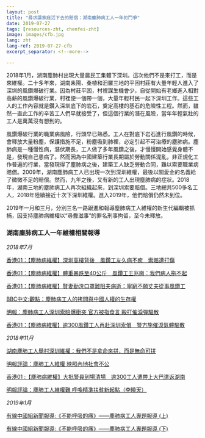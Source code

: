 ```yaml
---
layout: post
title: "尋求讓家庭活下去的賠償：湖南塵肺病工人一年的鬥爭"
date: 2019-07-27
tags: [resources-zht, chenfei-zht]
image: images/cfb.jpg
lang: zht
lang-ref: 2019-07-27-cfb
excerpt_separator: <!--more-->

---
```


2018年1月，湖南塵肺村出現大量農民工集體下深圳。這次他們不是來打工，而是來維權。二十多年來，湖南耒陽、桑植和汨羅三地的平困村莊有大量年輕人進入了深圳的風鑽爆破行業。因為村莊平困，村裡謀生機會少，自從開始有老鄉進入相對高薪的風鑽爆破行業，村裡便一個帶一個，大量年輕村民一起下深圳工作。這些工人的工作內容就是鑽入深圳底下的岩石，奠定高樓的基石的危險性工程。然而，雖然一直此工作的辛苦工人們早就接受了，但這個行業的潛在風險，當年年輕氣壯的工人是萬萬沒有想到的。

風鑽爆破行業的職業病風險，行頭早已熟悉。工人在對底下岩石進行風鑽的時候，會釋放大量粉塵，保護措施不足，粉塵吸到肺裡，必定引起不可治療的塵肺病。塵肺病是一種慢性病，潛伏期長，工人做了多年風鑽之後，才慢慢開始感覺身體不是，發現自己患病了。然而因為中國建築行業長期屬於勞動關係混亂，非正規化工作普遍的行業，當發現得了塵肺病之後，建築工人缺乏勞動合同，難以索要職業病賠償。2009年，湖南塵肺病工人已出現一次到深圳維權，最後以關愛金的名義給了微微不足的賠償。然而，九年之後，又有新的工人出現塵肺病的症狀。2018年，湖南三地的塵肺病工人再次組織起來，到深圳索要賠償。三地總共500多名工人，2018年陸續接近十次下深圳維權。進入2019年，他們賠償仍然未到位。

2019年一月和三月，分別三名一路跟進和報導塵肺病工人維權的新生代編輯被抓捕，因支持塵肺病維權以“尋釁滋事”的罪名刑事拘留，至今未釋放。



<h3>湖南塵肺病工人一年維權相關報導</h3>



<em>2018年7月</em>

<a href="https://www.hk01.com/%E5%A4%A7%E5%9C%8B%E5%B0%8F%E4%BA%8B/212834/%E5%A1%B5%E8%82%BA%E7%97%85%E7%B6%AD%E6%AC%8A-%E6%B7%B1%E5%9C%B3%E9%AB%98%E6%A8%93%E8%83%8C%E5%BE%8C-%E9%A2%A8%E9%91%BD%E5%B7%A5%E5%8F%8B%E4%B9%85%E7%97%85%E4%B8%8D%E7%99%92-%E7%B4%A2%E8%B3%A0%E9%81%AD%E6%89%93%E5%82%B7">香港01：【塵肺病維權】深圳高樓背後　風鑽工友久病不癒　索賠遭打傷</a>

<a href="https://www.hk01.com/%E5%A4%A7%E5%9C%8B%E5%B0%8F%E4%BA%8B/212835/%E5%A1%B5%E8%82%BA%E7%97%85%E7%B6%AD%E6%AC%8A-%E9%AB%94%E9%87%8D%E6%9A%B4%E8%B7%8C%E8%87%B340%E5%85%AC%E6%96%A4-%E9%A2%A8%E9%91%BD%E5%B7%A5%E7%8E%8B%E5%85%86%E5%B4%97-%E6%88%91%E5%80%91%E7%97%85%E4%BA%BA%E6%8B%96%E4%B8%8D%E8%B5%B7">香港01：【塵肺病維權】體重暴跌至40公斤　風鑽工王兆崗：我們病人拖不起</a>

<a href="https://www.hk01.com/%E5%A4%A7%E5%9C%8B%E5%B0%8F%E4%BA%8B/212836/%E5%A1%B5%E8%82%BA%E7%97%85%E7%B6%AD%E6%AC%8A-%E8%B3%A2%E5%A6%BB%E5%8B%A4%E6%B4%97%E5%8F%A3%E7%BD%A9%E9%9B%A3%E9%98%BB%E5%A4%AB%E7%97%85%E9%80%9D-%E5%AF%A7%E7%AA%AE%E4%B8%8D%E9%A1%98%E4%B8%88%E5%A4%AB%E5%BE%9E%E4%BA%8B%E9%A2%A8%E9%91%BD%E5%B7%A5">香港01：【塵肺病維權】賢妻勤洗口罩難阻夫病逝：寧窮不願丈夫從事風鑽工</a>

<a href="https://www.bbc.com/zhongwen/trad/comments-on-china-46135616">BBC中文:觀點：塵肺病工人的拷問與中國人權的生存權</a>

<a href="https://m.mingpao.com/pns/%E4%B8%AD%E5%9C%8B/article/20181108/s00013/1541615239846/%E5%A1%B5%E8%82%BA%E7%97%85%E5%B7%A5%E4%BA%BA%E6%B7%B1%E5%9C%B3%E7%B4%A2%E8%B3%A0%E7%88%86%E8%A1%9D%E7%AA%81-%E5%AE%98%E6%96%B9%E8%A2%AB%E6%8C%87%E9%A3%9F%E8%A8%80-%E6%AF%86%E6%89%93%E5%82%AC%E6%B7%9A%E5%BD%88%E9%A9%85%E6%95%A3">明報：塵肺病工人深圳索賠爆衝突 官方被指食言 毆打催淚彈驅散</a>

<a href="https://www.hk01.com/%E8%AD%B0%E4%BA%8B%E5%BB%B3/256668/%E5%A1%B5%E8%82%BA%E7%97%85%E7%B6%AD%E6%AC%8A-%E9%80%BE300%E9%A2%A8%E9%91%BD%E5%B7%A5%E4%BA%BA%E5%86%8D%E8%B5%B4%E6%B7%B1%E5%9C%B3%E7%B4%A2%E5%84%9F-%E8%AD%A6%E6%96%B9%E6%96%BD%E5%82%AC%E6%B7%9A%E6%B0%A3%E9%AB%94%E9%A9%85%E6%95%A3">香港01：【塵肺病維權】逾300風鑽工人再赴深圳索償　警方施催淚氣體驅散</a>


 
<em>2018年11月</em>

<a href="https://theinitium.com/article/20181110-mainland-hunan-workers-protest/">湖南塵肺工人舉村深圳維權：我們不是拿命來拼，而是無命可拼</a>

<a href="https://news.mingpao.com/ins/%E6%96%87%E6%91%98/article/20181112/s00022/1541939097437/%E5%A1%B5%E8%82%BA%E5%B7%A5%E4%BA%BA%E7%B6%AD%E6%AC%8A-%E6%98%A0%E7%85%A7%E5%85%A7%E5%9C%B0%E7%A4%BE%E6%9C%83%E4%B8%8D%E5%85%AC%EF%BC%88%E6%96%87-%E6%BD%98%E6%AF%85%EF%BC%89">明報評論：塵肺工人維權 映照內地社會不公</a>

<a href="https://www.hk01.com/%E5%8D%B3%E6%99%82%E4%B8%AD%E5%9C%8B/258473/%E5%A1%B5%E8%82%BA%E7%97%85%E7%B6%AD%E6%AC%8A-%E5%A4%A7%E6%89%B9%E8%AD%A6%E5%93%A1%E5%88%B0%E5%A0%B4%E6%B8%85%E5%A0%B4-%E9%80%BE300%E5%B7%A5%E4%BA%BA%E9%81%AD%E5%B8%B6%E4%B8%8A%E5%A4%A7%E5%B7%B4%E9%81%A3%E8%BF%94%E6%B9%96%E5%8D%97">香港01 :【塵肺病維權】大批警員到場清場　逾300工人遭帶上大巴遣返湖南</a>

<a href="https://news.mingpao.com/ins/%E6%96%87%E6%91%98/article/20181115/s00022/1542203036420/%E5%A1%B5%E8%82%BA%E5%B7%A5%E4%BA%BA%E7%B6%AD%E6%AC%8A%E9%9B%A3-%E5%91%BC%E5%96%9A%E7%B2%BE%E6%BA%96%E6%89%B6%E8%B2%A7%E6%96%B0%E8%B5%B7%E9%BB%9E%EF%BC%88%E6%96%87-%E6%9D%8E%E6%9B%89%E5%A4%A9%EF%BC%89">明報評論：塵肺工人維權難 呼喚精準扶貧新起點（李曉天）</a>



<em>2019年1月</em>

<a href="https://www.facebook.com/watch/?v=1855876884538143">有線中國組新聞報導:《不能呼吸的痛》——塵肺病工人專題報導 (上)</a>

<a href="https://www.facebook.com/cablechinadesk/posts/2008575642620245">有線中國組新聞報導:《不能呼吸的痛》——塵肺病工人專題報導 (下)</a>




